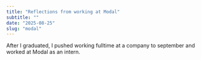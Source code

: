 ```yaml
---
title: "Reflections from working at Modal"
subtitle: ""
date: "2025-08-25"
slug: "modal"
---
```


After I graduated, I pushed working fulltime at a company to september and worked at Modal as an intern.
